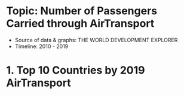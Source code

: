 # Topic: Number of Passengers Carried through AirTransport
- Source of data & graphs: THE WORLD DEVELOPMENT EXPLORER
- Timeline: 2010 - 2019

# 1. Top 10 Countries by 2019 AirTransport


